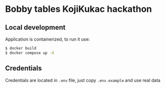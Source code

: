 # Bobby tables KojiKukac hackathon

## Local development

Application is containerized, to run it use:

```sh
$ docker build
$ docker compose up -d
```

## Credentials

Credentials are located in `.env` file, just copy `.env.example` and use real data
